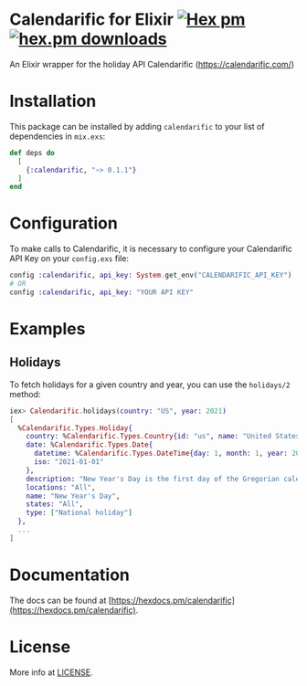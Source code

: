 # Calendarific for Elixir [![Hex pm](https://img.shields.io/hexpm/v/calendarific.svg?style=flat)](https://hex.pm/packages/calendarific) [![hex.pm downloads](https://img.shields.io/hexpm/dt/calendarific.svg?style=flat)](https://hex.pm/packages/calendarific)

An Elixir wrapper for the holiday API Calendarific (https://calendarific.com/)

# Installation

This package can be installed by adding `calendarific` to your list of dependencies in `mix.exs`:

```elixir
def deps do
  [
    {:calendarific, "~> 0.1.1"}
  ]
end
```

# Configuration

To make calls to Calendarific, it is necessary to configure your Calendarific API Key on your `config.exs` file:

```elixir
config :calendarific, api_key: System.get_env("CALENDARIFIC_API_KEY")
# OR
config :calendarific, api_key: "YOUR API KEY"
```

# Examples

## Holidays

To fetch holidays for a given country and year, you can use the `holidays/2` method:

```elixir
iex> Calendarific.holidays(country: "US", year: 2021)
[
  %Calendarific.Types.Holiday{
    country: %Calendarific.Types.Country{id: "us", name: "United States"},
    date: %Calendarific.Types.Date{
      datetime: %Calendarific.Types.DateTime{day: 1, month: 1, year: 2021},
      iso: "2021-01-01"
    },
    description: "New Year's Day is the first day of the Gregorian calendar, which is widely used in many countries such as the USA.",
    locations: "All",
    name: "New Year's Day",
    states: "All",
    type: ["National holiday"]
  },
  ...
]
```

# Documentation

The docs can be found at [https://hexdocs.pm/calendarific](https://hexdocs.pm/calendarific).

# License

More info at [LICENSE](LICENSE).

